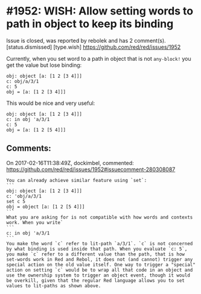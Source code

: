 
#1952: WISH: Allow setting words to path in object to keep its binding
================================================================================
Issue is closed, was reported by rebolek and has 2 comment(s).
[status.dismissed] [type.wish]
<https://github.com/red/red/issues/1952>

Currently, when you set word to a path in object that is not `any-block!` you get the value but lose binding:

```
obj: object [a: [1 2 [3 4]]]
c: obj/a/3/1
c: 5
obj = [a: [1 2 [3 4]]]
```

This would be nice and very useful:

```
obj: object [a: [1 2 [3 4]]]
c: in obj 'a/3/1
c: 5
obj = [a: [1 2 [5 4]]]
```



Comments:
--------------------------------------------------------------------------------

On 2017-02-16T11:38:49Z, dockimbel, commented:
<https://github.com/red/red/issues/1952#issuecomment-280308087>

    You can already achieve similar feature using `set`:
    ```
    obj: object [a: [1 2 [3 4]]]
    c: 'obj/a/3/1
    set c 5
    obj = object [a: [1 2 [5 4]]]
    ```
    What you are asking for is not compatible with how words and contexts work. When you write`
    ```
    c: in obj 'a/3/1
    ```
    You make the word `c` refer to lit-path `a/3/1`. `c` is not concerned by what binding is used inside that path. When you evaluate `c: 5`, you make `c` refer to a different value than the path, that is how set-words work in Red and Rebol, it does not (and cannot) trigger any special action on the old value itself. One way to trigger a "special" action on setting `c` would be to wrap all that code in an object and use the ownership system to trigger an object event, though it would be overkill, given that the regular Red language allows you to set values to lit-paths as shown above.


